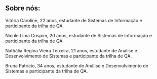 ## Sobre nós:

Vitória Caroline, 22 anos, estudante de Sistemas de Informação e participante da trilha de QA.

Nicole Lima Crispim, 20 anos, estudante de Sistemas de Informação e participante da trilha de QA

Nathália Regina Vieira Teixeira, 21 anos, estudante de Análise e Desenvolvimento de Sistemas e participante da trilha de QA.  

Bruna Patrício, 34 anos, estudante de Análise e Desenvolvimento de Sistemas e participante da trilha de QA.